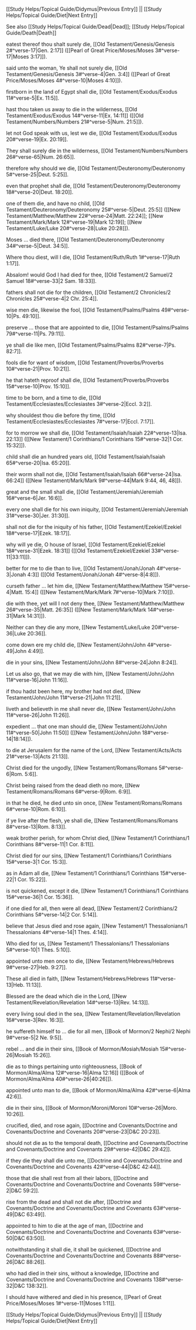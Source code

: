 [[Study Helps/Topical Guide/Didymus|Previous Entry]]  ||  [[Study Helps/Topical Guide/Diet|Next Entry]]

 See also [[Study Helps/Topical Guide/Dead|Dead]]; [[Study Helps/Topical Guide/Death|Death]]

 eatest thereof thou shalt surely die, [[Old Testament/Genesis/Genesis 2#^verse-17|Gen. 2:17]] ([[Pearl of Great Price/Moses/Moses 3#^verse-17|Moses 3:17]]).

 said unto the woman, Ye shall not surely die, [[Old Testament/Genesis/Genesis 3#^verse-4|Gen. 3:4]] ([[Pearl of Great Price/Moses/Moses 4#^verse-10|Moses 4:10]]).

 firstborn in the land of Egypt shall die, [[Old Testament/Exodus/Exodus 11#^verse-5|Ex. 11:5]].

 hast thou taken us away to die in the wilderness, [[Old Testament/Exodus/Exodus 14#^verse-11|Ex. 14:11]] ([[Old Testament/Numbers/Numbers 21#^verse-5|Num. 21:5]]).

 let not God speak with us, lest we die, [[Old Testament/Exodus/Exodus 20#^verse-19|Ex. 20:19]].

 They shall surely die in the wilderness, [[Old Testament/Numbers/Numbers 26#^verse-65|Num. 26:65]].

 therefore why should we die, [[Old Testament/Deuteronomy/Deuteronomy 5#^verse-25|Deut. 5:25]].

 even that prophet shall die, [[Old Testament/Deuteronomy/Deuteronomy 18#^verse-20|Deut. 18:20]].

 one of them die, and have no child, [[Old Testament/Deuteronomy/Deuteronomy 25#^verse-5|Deut. 25:5]] ([[New Testament/Matthew/Matthew 22#^verse-24|Matt. 22:24]]; [[New Testament/Mark/Mark 12#^verse-19|Mark 12:19]]; [[New Testament/Luke/Luke 20#^verse-28|Luke 20:28]]).

 Moses ... died there, [[Old Testament/Deuteronomy/Deuteronomy 34#^verse-5|Deut. 34:5]].

 Where thou diest, will I die, [[Old Testament/Ruth/Ruth 1#^verse-17|Ruth 1:17]].

 Absalom! would God I had died for thee, [[Old Testament/2 Samuel/2 Samuel 18#^verse-33|2 Sam. 18:33]].

 fathers shall not die for the children, [[Old Testament/2 Chronicles/2 Chronicles 25#^verse-4|2 Chr. 25:4]].

 wise men die, likewise the fool, [[Old Testament/Psalms/Psalms 49#^verse-10|Ps. 49:10]].

 preserve ... those that are appointed to die, [[Old Testament/Psalms/Psalms 79#^verse-11|Ps. 79:11]].

 ye shall die like men, [[Old Testament/Psalms/Psalms 82#^verse-7|Ps. 82:7]].

 fools die for want of wisdom, [[Old Testament/Proverbs/Proverbs 10#^verse-21|Prov. 10:21]].

 he that hateth reproof shall die, [[Old Testament/Proverbs/Proverbs 15#^verse-10|Prov. 15:10]].

 time to be born, and a time to die, [[Old Testament/Ecclesiastes/Ecclesiastes 3#^verse-2|Eccl. 3:2]].

 why shouldest thou die before thy time, [[Old Testament/Ecclesiastes/Ecclesiastes 7#^verse-17|Eccl. 7:17]].

 for to morrow we shall die, [[Old Testament/Isaiah/Isaiah 22#^verse-13|Isa. 22:13]] ([[New Testament/1 Corinthians/1 Corinthians 15#^verse-32|1 Cor. 15:32]]).

 child shall die an hundred years old, [[Old Testament/Isaiah/Isaiah 65#^verse-20|Isa. 65:20]].

 their worm shall not die, [[Old Testament/Isaiah/Isaiah 66#^verse-24|Isa. 66:24]] ([[New Testament/Mark/Mark 9#^verse-44|Mark 9:44, 46, 48]]).

 great and the small shall die, [[Old Testament/Jeremiah/Jeremiah 16#^verse-6|Jer. 16:6]].

 every one shall die for his own iniquity, [[Old Testament/Jeremiah/Jeremiah 31#^verse-30|Jer. 31:30]].

 shall not die for the iniquity of his father, [[Old Testament/Ezekiel/Ezekiel 18#^verse-17|Ezek. 18:17]].

 why will ye die, O house of Israel, [[Old Testament/Ezekiel/Ezekiel 18#^verse-31|Ezek. 18:31]] ([[Old Testament/Ezekiel/Ezekiel 33#^verse-11|33:11]]).

 better for me to die than to live, [[Old Testament/Jonah/Jonah 4#^verse-3|Jonah 4:3]] ([[Old Testament/Jonah/Jonah 4#^verse-8|4:8]]).

 curseth father ... let him die, [[New Testament/Matthew/Matthew 15#^verse-4|Matt. 15:4]] ([[New Testament/Mark/Mark 7#^verse-10|Mark 7:10]]).

 die with thee, yet will I not deny thee, [[New Testament/Matthew/Matthew 26#^verse-35|Matt. 26:35]] ([[New Testament/Mark/Mark 14#^verse-31|Mark 14:31]]).

 Neither can they die any more, [[New Testament/Luke/Luke 20#^verse-36|Luke 20:36]].

 come down ere my child die, [[New Testament/John/John 4#^verse-49|John 4:49]].

 die in your sins, [[New Testament/John/John 8#^verse-24|John 8:24]].

 Let us also go, that we may die with him, [[New Testament/John/John 11#^verse-16|John 11:16]].

 if thou hadst been here, my brother had not died, [[New Testament/John/John 11#^verse-21|John 11:21]].

 liveth and believeth in me shall never die, [[New Testament/John/John 11#^verse-26|John 11:26]].

 expedient ... that one man should die, [[New Testament/John/John 11#^verse-50|John 11:50]] ([[New Testament/John/John 18#^verse-14|18:14]]).

 to die at Jerusalem for the name of the Lord, [[New Testament/Acts/Acts 21#^verse-13|Acts 21:13]].

 Christ died for the ungodly, [[New Testament/Romans/Romans 5#^verse-6|Rom. 5:6]].

 Christ being raised from the dead dieth no more, [[New Testament/Romans/Romans 6#^verse-9|Rom. 6:9]].

 in that he died, he died unto sin once, [[New Testament/Romans/Romans 6#^verse-10|Rom. 6:10]].

 if ye live after the flesh, ye shall die, [[New Testament/Romans/Romans 8#^verse-13|Rom. 8:13]].

 weak brother perish, for whom Christ died, [[New Testament/1 Corinthians/1 Corinthians 8#^verse-11|1 Cor. 8:11]].

 Christ died for our sins, [[New Testament/1 Corinthians/1 Corinthians 15#^verse-3|1 Cor. 15:3]].

 as in Adam all die, [[New Testament/1 Corinthians/1 Corinthians 15#^verse-22|1 Cor. 15:22]].

 is not quickened, except it die, [[New Testament/1 Corinthians/1 Corinthians 15#^verse-36|1 Cor. 15:36]].

 if one died for all, then were all dead, [[New Testament/2 Corinthians/2 Corinthians 5#^verse-14|2 Cor. 5:14]].

 believe that Jesus died and rose again, [[New Testament/1 Thessalonians/1 Thessalonians 4#^verse-14|1 Thes. 4:14]].

 Who died for us, [[New Testament/1 Thessalonians/1 Thessalonians 5#^verse-10|1 Thes. 5:10]].

 appointed unto men once to die, [[New Testament/Hebrews/Hebrews 9#^verse-27|Heb. 9:27]].

 These all died in faith, [[New Testament/Hebrews/Hebrews 11#^verse-13|Heb. 11:13]].

 Blessed are the dead which die in the Lord, [[New Testament/Revelation/Revelation 14#^verse-13|Rev. 14:13]].

 every living soul died in the sea, [[New Testament/Revelation/Revelation 16#^verse-3|Rev. 16:3]].

 he suffereth himself to ... die for all men, [[Book of Mormon/2 Nephi/2 Nephi 9#^verse-5|2 Ne. 9:5]].

 rebel ... and die in their sins, [[Book of Mormon/Mosiah/Mosiah 15#^verse-26|Mosiah 15:26]].

 die as to things pertaining unto righteousness, [[Book of Mormon/Alma/Alma 12#^verse-16|Alma 12:16]] ([[Book of Mormon/Alma/Alma 40#^verse-26|40:26]]).

 appointed unto man to die, [[Book of Mormon/Alma/Alma 42#^verse-6|Alma 42:6]].

 die in their sins, [[Book of Mormon/Moroni/Moroni 10#^verse-26|Moro. 10:26]].

 crucified, died, and rose again, [[Doctrine and Covenants/Doctrine and Covenants/Doctrine and Covenants 20#^verse-23|D&C 20:23]].

 should not die as to the temporal death, [[Doctrine and Covenants/Doctrine and Covenants/Doctrine and Covenants 29#^verse-42|D&C 29:42]].

 if they die they shall die unto me, [[Doctrine and Covenants/Doctrine and Covenants/Doctrine and Covenants 42#^verse-44|D&C 42:44]].

 those that die shall rest from all their labors, [[Doctrine and Covenants/Doctrine and Covenants/Doctrine and Covenants 59#^verse-2|D&C 59:2]].

 rise from the dead and shall not die after, [[Doctrine and Covenants/Doctrine and Covenants/Doctrine and Covenants 63#^verse-49|D&C 63:49]].

 appointed to him to die at the age of man, [[Doctrine and Covenants/Doctrine and Covenants/Doctrine and Covenants 63#^verse-50|D&C 63:50]].

 notwithstanding it shall die, it shall be quickened, [[Doctrine and Covenants/Doctrine and Covenants/Doctrine and Covenants 88#^verse-26|D&C 88:26]].

 who had died in their sins, without a knowledge, [[Doctrine and Covenants/Doctrine and Covenants/Doctrine and Covenants 138#^verse-32|D&C 138:32]].

 I should have withered and died in his presence, [[Pearl of Great Price/Moses/Moses 1#^verse-11|Moses 1:11]].

[[Study Helps/Topical Guide/Didymus|Previous Entry]]  ||  [[Study Helps/Topical Guide/Diet|Next Entry]]
